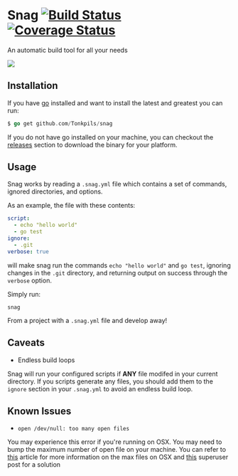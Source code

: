 # Snag [![Build Status](https://travis-ci.org/Tonkpils/snag.svg?branch=wip)](https://travis-ci.org/Tonkpils/snag) [![Coverage Status](https://coveralls.io/repos/Tonkpils/snag/badge.svg?branch=coverage&service=github)](https://coveralls.io/github/Tonkpils/snag?branch=coverage)

An automatic build tool for all your needs

![](http://i.imgur.com/epcicvr.gif)

## Installation

If you have [go](http://golang.org/) installed and want to install
the latest and greatest you can run:

```go
$ go get github.com/Tonkpils/snag
```

If you do not have go installed on your machine, you can checkout
the [releases](https://github.com/Tonkpils/snag/releases) section to
download the binary for your platform.

## Usage

Snag works by reading a `.snag.yml` file which contains a set of
commands, ignored directories, and options.

As an example, the file with these contents:

```yml
script:
  - echo "hello world"
  - go test
ignore:
  - .git
verbose: true
```

will make snag run the commands `echo "hello world"` and `go test`,
ignoring changes in the `.git` directory, and returning output on success
through the `verbose` option.

Simply run:

```
snag
```

From a project with a `.snag.yml` file and develop away!

## Caveats 

* Endless build loops

Snag will run your configured scripts if **ANY** file modifed in your current directory.
If you scripts generate any files, you should add them to the `ignore` section in your
`.snag.yml` to avoid an endless build loop.


## Known Issues

* `open /dev/null: too many open files`

You may experience this error if you're running on OSX. You may need to bump
the maximum number of open file on your machine. You can refer to [this](http://krypted.com/mac-os-x/maximum-files-in-mac-os-x/)
article for more information on the max files on OSX and [this](http://superuser.com/questions/433746/is-there-a-fix-for-the-too-many-open-files-in-system-error-on-os-x-10-7-1) superuser post for a solution
